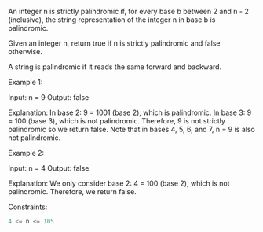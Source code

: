 An integer n is strictly palindromic if, for every base b between 2 and n - 2 (inclusive), the string representation of the integer n in base b is palindromic.

Given an integer n, return true if n is strictly palindromic and false otherwise.

A string is palindromic if it reads the same forward and backward.

 

Example 1:

Input: n = 9
Output: false

Explanation: In base 2: 9 = 1001 (base 2), which is palindromic.
In base 3: 9 = 100 (base 3), which is not palindromic.
Therefore, 9 is not strictly palindromic so we return false.
Note that in bases 4, 5, 6, and 7, n = 9 is also not palindromic.


Example 2:

Input: n = 4
Output: false

Explanation: We only consider base 2: 4 = 100 (base 2), which is not palindromic.
Therefore, we return false.

 

Constraints:
```js
4 <= n <= 105